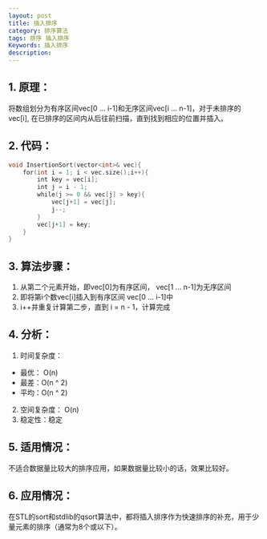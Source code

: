 ```yaml
---
layout: post
title: 插入排序
category: 排序算法
tags: 排序 插入排序
Keywords: 插入排序 
description:
---
```

## 1. 原理：
将数组划分为有序区间vec[0 ... i-1]和无序区间vec[i ... n-1]，对于未排序的vec[i], 在已排序的区间内从后往前扫描，直到找到相应的位置并插入。
## 2. 代码：
``` c++
void InsertionSort(vector<int>& vec){
    for(int i = 1; i < vec.size();i++){
        int key = vec[i];
        int j = i - 1;
        while(j >= 0 && vec[j] > key){
            vec[j+1] = vec[j];
            j--;
        }
        vec[j+1] = key;
    }
}
```
## 3. 算法步骤：
1. 从第二个元素开始，即vec[0]为有序区间， vec[1 ... n-1]为无序区间
2. 即将第i个数vec[i]插入到有序区间 vec[0 ... i-1]中
3. i++并重复计算第二步，直到 i = n - 1，计算完成
## 4. 分析：
1. 时间复杂度：
* 最优： O(n)
* 最差：O(n ^ 2)
* 平均：O(n ^ 2)
2. 空间复杂度： O(n)
3. 稳定性：稳定
## 5. 适用情况：
不适合数据量比较大的排序应用，如果数据量比较小的话，效果比较好。
## 6. 应用情况：
在STL的sort和stdlib的qsort算法中，都将插入排序作为快速排序的补充，用于少量元素的排序（通常为8个或以下）。
